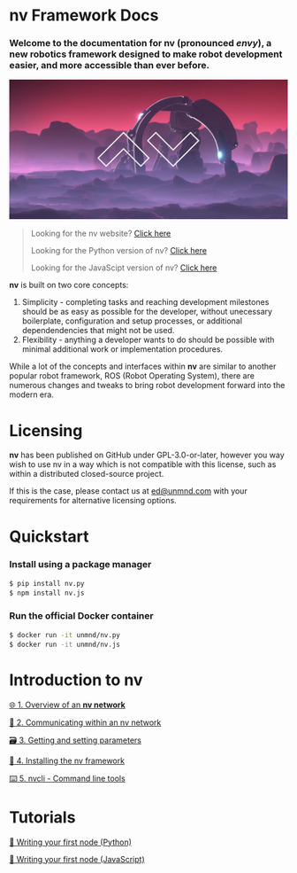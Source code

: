 # nv Framework Docs

### Welcome to the documentation for **nv (pronounced _envy_)**, a new robotics framework designed to make robot development easier, and more accessible than ever before.

![nv header image](branding/header.jpg)

> Looking for the nv website? [Click here](https://unmnd.github.io/nv-framework/nv%20Framework%20Promotional%20Document.pdf)
>
> Looking for the Python version of nv? [Click here](https://github.com/unmnd/nv.py)
>
> Looking for the JavaScipt version of nv? [Click here](https://github.com/unmnd/nv.js)

**nv** is built on two core concepts:

1. Simplicity - completing tasks and reaching development milestones should be as easy as possible for the developer, without unecessary boilerplate, configuration and setup processes, or additional dependendencies that might not be used.
2. Flexibility - anything a developer wants to do should be possible with minimal additional work or implementation procedures.

While a lot of the concepts and interfaces within **nv** are similar to another
popular robot framework, ROS (Robot Operating System), there are numerous
changes and tweaks to bring robot development forward into the modern era.

# Licensing

**nv** has been published on GitHub under GPL-3.0-or-later, however you way wish
to use nv in a way which is not compatible with this license, such as within a
distributed closed-source project.

If this is the case, please contact us at <ed@unmnd.com> with your requirements for alternative licensing options.

# Quickstart

### Install using a package manager

```bash
$ pip install nv.py
$ npm install nv.js
```

### Run the official Docker container

```bash
$ docker run -it unmnd/nv.py
$ docker run -it unmnd/nv.js
```

# Introduction to nv

[🌐 1. Overview of an **nv network**](docs/intro_1_overview_of_an_nv_network.md)

[💬 2. Communicating within an nv network](docs/intro_2_communicating_within_an_nv_network.md)

[🗃️ 3. Getting and setting parameters](docs/intro_3_getting_and_setting_parameters.md)

[📐 4. Installing the nv framework](docs/intro_4_installing_the_nv_framework.md)

[⌨️ 5. nvcli - Command line tools](docs/intro_5_nvcli_command_line_tools.md)

# Tutorials

[🌱 Writing your first node (Python)](docs/tutorial_1_writing_your_first_node_python.md)

[🌱 Writing your first node (JavaScript)](docs/tutorial_1_writing_your_first_node_javascript.md)
